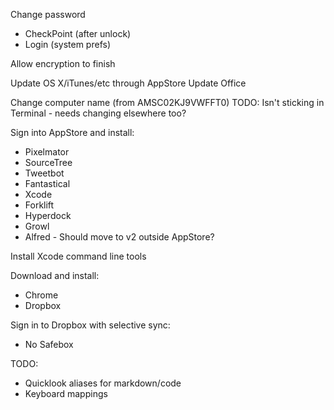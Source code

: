 Change password
* CheckPoint (after unlock)
* Login (system prefs)

Allow encryption to finish

Update OS X/iTunes/etc through AppStore
Update Office

Change computer name (from AMSC02KJ9VWFFT0)
TODO: Isn't sticking in Terminal - needs changing elsewhere too?

Sign into AppStore and install:
* Pixelmator
* SourceTree
* Tweetbot
* Fantastical
* Xcode
* Forklift
* Hyperdock
* Growl
* Alfred - Should move to v2 outside AppStore?

Install Xcode command line tools

Download and install:
* Chrome
* Dropbox

Sign in to Dropbox with selective sync:
* No Safebox

TODO:
* Quicklook aliases for markdown/code
* Keyboard mappings
